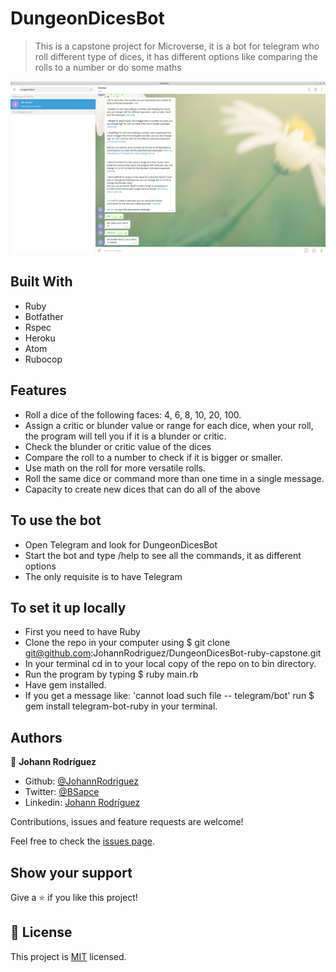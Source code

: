 # DungeonDicesBot

> This is a capstone project for Microverse, it is a bot for telegram who roll different type of dices, it has different options like comparing the rolls to a number or do some maths

![screenshot](./app_screenshot.png)

## Built With

- Ruby
- Botfather
- Rspec
- Heroku
- Atom
- Rubocop

## Features

- Roll a dice of the following faces: 4, 6, 8, 10, 20, 100.
- Assign a critic or blunder value or range for each dice, when your roll, the program will tell you if it is a blunder or critic.
- Check the blunder or critic value of the dices
- Compare the roll to a number to check if it is bigger or smaller.
- Use math on the roll for more versatile rolls.
- Roll the same dice or command more than one time in a single message.
- Capacity to create new dices that can do all of the above

## To use the bot

- Open Telegram and look for DungeonDicesBot
- Start the bot and type /help to see all the commands, it as different options
- The only requisite is to have Telegram

## To set it up locally

- First you need to have Ruby
- Clone the repo in your computer using $ git clone git@github.com:JohannRodriguez/DungeonDicesBot-ruby-capstone.git
- In your terminal cd in to your local copy of the repo on to bin directory.
- Run the program by typing $ ruby main.rb
- Have gem installed.
- If you get a message like: 'cannot load such file -- telegram/bot' run $ gem install telegram-bot-ruby in your terminal.

## Authors

👤 **Johann Rodríguez**
- Github: [@JohannRodriguez](https://github.com/JohannRodriguez)
- Twitter: [@BSapce](https://https://twitter.com/BSapce)
- Linkedin: [Johann Rodríguez](https://www.linkedin.com/in/johann-alonso-rodr%C3%ADguez-v%C3%A1zquez-25b07719a/)

Contributions, issues and feature requests are welcome!

Feel free to check the [issues page](https://github.com/JohannRodriguez/DungeonDicesBot-ruby-capstone/issues).

## Show your support

Give a ⭐️ if you like this project!

## 📝 License

This project is [MIT](lic.url) licensed.
